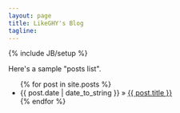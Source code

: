 ```yaml
---
layout: page
title: LikeGHY's Blog
tagline: 
---
```

{% include JB/setup %}


Here's a sample "posts list".

<ul class="post">
  {% for post in site.posts %}
    <li><span>{{ post.date | date_to_string }}</span> &raquo; <a href="{{ BASE_PATH }}{{ post.url }}">{{ post.title }}</a></li>
  {% endfor %}
</ul>



